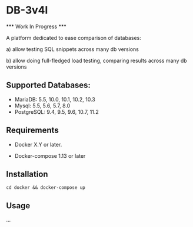 DB-3v4l
=======

*** Work In Progress ***

A platform dedicated to ease comparison of databases:

a) allow testing SQL snippets across many db versions

b) allow doing full-fledged load testing, comparing results across many db versions


## Supported Databases:

* MariaDB: 5.5, 10.0, 10.1, 10.2, 10.3
* Mysql: 5.5, 5.6, 5.7, 8.0
* PostgreSQL: 9.4, 9.5, 9.6, 10.7, 11.2


## Requirements

* Docker X.Y or later.

* Docker-compose 1.13 or later


## Installation


    cd docker && docker-compose up

## Usage

...
